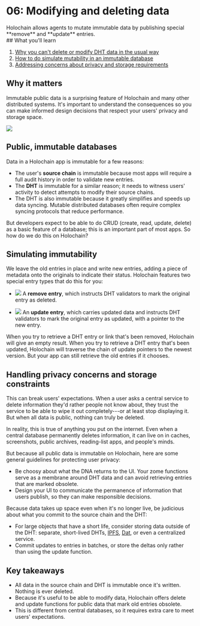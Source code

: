 # 06: Modifying and deleting data

<div class="coreconcepts-intro" markdown="1">
Holochain allows agents to mutate immutable data by publishing special **remove** and **update** entries.
</div>

<div class="coreconcepts-orientation" markdown="1">
## What you'll learn

1. [Why you can't delete or modify DHT data in the usual way](#public-immutable-databases)
2. [How to do simulate mutability in an immutable database](#simulating-immutability)
3. [Addressing concerns about privacy and storage requirements](#handling-privacy-concerns-and-storage-constraints)

## Why it matters

Immutable public data is a surprising feature of Holochain and many other distributed systems. It's important to understand the consequences so you can make informed design decisions that respect your users' privacy and storage space.
</div>

![](https://i.imgur.com/fLamuNE.png)

## Public, immutable databases

Data in a Holochain app is immutable for a few reasons:

* The user's **source chain** is immutable because most apps will require a full audit history in order to validate new entries.
* The **DHT** is immutable for a similar reason; it needs to witness users' activity to detect attempts to modify their source chains.
* The DHT is also immutable because it greatly simplifies and speeds up data syncing. Mutable distributed databases often require complex syncing protocols that reduce performance.

But developers expect to be able to do CRUD (create, read, update, delete) as a basic feature of a database; this is an important part of most apps. So how do we do this on Holochain?

## Simulating immutability

We leave the old entries in place and write new entries, adding a piece of metadata onto the originals to indicate their status. Holochain features two special entry types that do this for you:

* ![](https://i.imgur.com/ji7oVPW.png) A **remove entry**, which instructs DHT validators to mark the original entry as deleted.

* ![](https://i.imgur.com/sjzzntQ.png)
An **update entry**, which carries updated data and instructs DHT validators to mark the original entry as updated, with a pointer to the new entry.

When you try to retrieve a DHT entry or link that's been removed, Holochain will give an empty result. When you try to retrieve a DHT entry that's been updated, Holochain will traverse the chain of update pointers to the newest version. But your app can still retrieve the old entries if it chooses.

## Handling privacy concerns and storage constraints

This can break users' expectations. When a user asks a central service to delete information they'd rather people not know about, they trust the service to be able to wipe it out completely---or at least stop displaying it. But when all data is public, nothing can truly be deleted.

In reality, this is true of anything you put on the internet. Even when a central database permanently deletes information, it can live on in caches, screenshots, public archives, reading-list apps, and people's minds.

But because all public data is immutable on Holochain, here are some general guidelines for protecting user privacy:

* Be choosy about what the DNA returns to the UI. Your zome functions serve as a membrane around DHT data and can avoid retrieving entries that are marked obsolete.
* Design your UI to communicate the permanence of information that users publish, so they can make responsible decisions.

Because data takes up space even when it's no longer live, be judicious about what you commit to the source chain and the DHT:

* For large objects that have a short life, consider storing data outside of the DHT: separate, short-lived DHTs, [IPFS](https://ipfs.io), [Dat](https://dat.foundation), or even a centralized service.
* Commit updates to entries in batches, or store the deltas only rather than using the update function.

## Key takeaways

* All data in the source chain and DHT is immutable once it's written. Nothing is ever deleted.
* Because it's useful to be able to modify data, Holochain offers delete and update functions for public data that mark old entries obsolete.
* This is different from central databases, so it requires extra care to meet users' expectations.